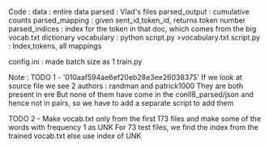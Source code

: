 Code :
data : entire data
parsed : Vlad's files
parsed_output : cumulative counts
parsed_mapping : given sent_id,token_id, returns token number
parsed_indices : index for the token in that doc, which comes from the big vocab.txt dictionary
vocabulary : python script.py >vocabulary.txt
script.py : Index,tokens, all mappings

config.ini : made batch size as 1
train.py



Note :
TODO 1 -
'010aaf594ae6ef20eb28e3ee26038375'
If we look at source file we see 2 authors : randman and patrick1000
They are both present in ere
But none of them have come in the conll8_parsed/json and hence not in pairs, so we have to add a separate script to add them

TODO 2 -
Make vocab.txt only from the first 173 files and make some of the words with frequency 1 as UNK
For 73 test files, we find the index from the trained vocab.txt else use index of UNK
